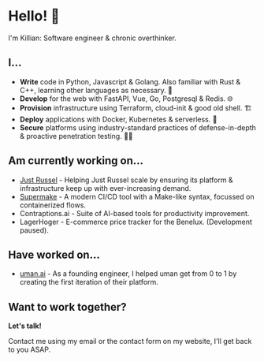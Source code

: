 # Hello! 👋

I'm Killian: Software engineer & chronic overthinker.

## I...
- **Write** code in Python, Javascript & Golang. Also familiar with Rust & C++, learning other languages as necessary. 🐍
- **Develop** for the web with FastAPI, Vue, Go, Postgresql & Redis. 🌐
- **Provision** infrastructure using Terraform, cloud-init & good old shell. 🏗
- **Deploy** applications with Docker, Kubernetes & serverless. 🐳
- **Secure** platforms using industry-standard practices of defense-in-depth & proactive penetration testing. 👮‍♂️

## Am currently working on...
- [Just Russel](https://justrussel.com) - Helping Just Russel scale by ensuring its platform & infrastructure keep up with ever-increasing demand.
- [Supermake](https://github.com/KillianMeersman/Supermake) - A modern CI/CD tool with a Make-like syntax, focussed on containerized flows.
- Contraptions.ai - Suite of AI-based tools for productivity improvement.
- LagerHoger - E-commerce price tracker for the Benelux. (Development paused).

## Have worked on...
- [uman.ai](https://www.uman.ai/) - As a founding engineer, I helped uman get from 0 to 1 by creating the first iteration of their platform.

## Want to work together?
**Let's talk!**

Contact me using my email or the contact form on my website, I'll get back to you ASAP.

